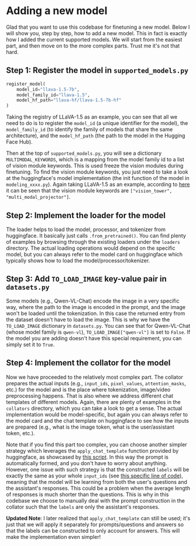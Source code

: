 # Adding a new model

Glad that you want to use this codebase for finetuning a new model. Below I will show you, step by step, how to add a new model. This in fact is exactly how I added the current supported models. We will start from the easiest part, and then move on to the more complex parts. Trust me it's not that hard.


## Step 1: Register the model in `supported_models.py`
```python
register_model(
    model_id="llava-1.5-7b",
    model_family_id="llava-1.5",
    model_hf_path="llava-hf/llava-1.5-7b-hf"
)
```
Taking the registry of LLaVA-1.5 as an example, you can see that all we need to do is to register the `model_id` (a unique identifier for the model), the `model_family_id` (to identify the family of models that share the same architecture), and the `model_hf_path` (the path to the model in the Hugging Face Hub).


Then at the top of `supported_models.py`, you will see a dictionary `MULTIMODAL_KEYWORDS`, which is a mapping from the model family id to a list of vision module keywords. This is used freeze the vision modules during finetuning. To find the vision module keywords, you just need to take a look at the huggingface's model implementation (the init function of the model in `modeling_xxxx.py`). Again taking LLaVA-1.5 as an example, according to [here](https://github.com/huggingface/transformers/blob/0fdea8607d7e01eb0e38a1ebeb7feee30a22f0cf/src/transformers/models/llava/modeling_llava.py#L237-L247) it can be seen that the vision module keywords are `["vision_tower", "multi_modal_projector"]`.


## Step 2: Implement the loader for the model
The loader helps to load the model, processor, and tokenizer from huggingface. It basically just calls `.from_pretrained()`. You can find plenty of examples by browsing through the existing loaders under the `loaders` directory. The actual loading operations would depend on the specific model, but you can always refer to the model card on huggingface which typically shows how to load the model/processor/tokenizer.


## Step 3: Add `TO_LOAD_IMAGE` key-value pair in `datasets.py`
Some models (e.g., Qwen-VL-Chat) encode the image in a very specific way, where the path to the image is encoded in the prompt, and the image won't be loaded until the tokenization. In this case the returned entry from the dataset doesn't have to load the image. This is why we have the `TO_LOAD_IMAGE` dictionary in `datasets.py`. You can see that for Qwen-VL-Chat (whose model family is `qwen-vl`), `TO_LOAD_IMAGE["qwen-vl"]` is set to `False`. If the model you are adding doesn't have this special requirement, you can simply set it to `True`.


## Step 4: Implement the collator for the model
Now we have proceeded to the relatively most complex part. The collator prepares the actual inputs (e.g., `input_ids`, `pixel_values`, `attention_masks`, etc.) for the model and is the place where tokenization, image/video preprocessing happens. That is also where we address different chat templates of different models. Again, there are plenty of examples in the `collators` directory, which you can take a look to get a sense. The actual implementation would be model-specific, but again you can always refer to the model card and the chat template on huggingface to see how the inputs are prepared (e.g., what is the image token, what is the user/assistant token, etc.).

Note that if you find this part too complex, you can choose another simpler strategy which leverages the `apply_chat_template` function provided by huggingface, as showcased by [this script](https://github.com/huggingface/trl/blob/main/examples/scripts/vsft_llava.py). In this way the prompt is automatically formed, and you don't have to worry about anything. However, one issue with such strategy is that the constructed `labels` will be exactly the same as your whole `input_ids` (see [this specific line of code](https://github.com/huggingface/trl/blob/4e85bd75a9dfca0074eef3a90130054c283eed39/examples/scripts/vsft_llava.py#L169)), meaning that the model will be learning from both the user's questions and the assistant's responses. This could be a problem when the average length of responses is much shorter than the questions. This is why in this codebase we choose to manually deal with the prompt construction in the collator such that the `labels` are only the assistant's responses.

**Updated Note**: I later realized that `apply_chat_template` can still be used; it's just that we will apply it separately for prompts/questions and answers so that the labels can be constructed to only account for answers. This will make the implementation even simpler!
